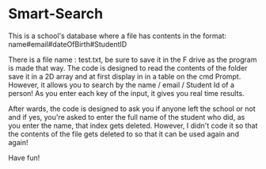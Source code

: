 # Smart-Search
This is a school's database where a file has contents in the format: name#email#dateOfBirth#StudentID


There is a file name : test.txt, be sure to save it in the F drive as the program is made that way. The code 
is designed to read the contents of the folder save it in a 2D array and at first display in in a table on the
cmd Prompt. However, it allows you to search by the name / email / Student Id of a person! As you enter each
key of the input, it gives you real time results.

After wards, the code is designed to ask you if anyone left the school or not and if yes, you're asked to enter
the full name of the student who did, as you enter the name, that index gets deleted. However, I didn't code it 
so that the contents of the file gets deleted to so that it can be used again and again! 

Have fun!
